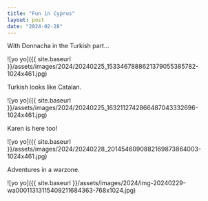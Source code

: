 ```yaml
---
title: "Fun in Cyprus"
layout: post
date: "2024-02-28"
---
```


With Donnacha in the Turkish part...

![yo yo]({{ site.baseurl }}/assets/images/2024/20240225_1533467888621379055385782-1024x461.jpg)

Turkish looks like Catalan.

![yo yo]({{ site.baseurl }}/assets/images/2024/20240225_1632112742866487043332696-1024x461.jpg)

Karen is here too!

![yo yo]({{ site.baseurl }}/assets/images/2024/20240228_2014546090882169873864003-1024x461.jpg)

Adventures in a warzone.

![yo yo]({{ site.baseurl }}/assets/images/2024/img-20240229-wa00011313115409211684363-768x1024.jpg)
